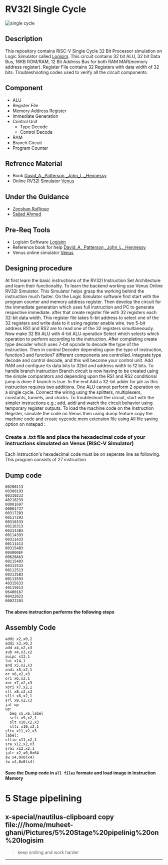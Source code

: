 # RV32I Single Cycle
![single cycle](https://user-images.githubusercontent.com/81433387/112760956-4b2d4080-9012-11eb-8a8a-48a488396f03.PNG)

## Description
This repository contains RISC-V Single Cycle 32 Bit Processor simulation on Logic Simulator called [Logisim](http://www.cburch.com/logisim/download.html "website"). This circuit contains 32 bit ALU, 32 bit Data Bus, 16KB ROM/RAM, 12 Bit Address Bus for both RAM MAR(memory address register). Register File contains 32 Registers with data width of 32 bits. Troubleshooting codes used to verify all the circuit components.

## Component
- ALU
- Register File
- Memory Address Register
- Immediate Generation
- Control Unit
  - Type Decode
  - Control Decode
- RAM
- Branch Circuit
- Program Counter

## Refrence Material 
- Book [David_A._Patterson,_John_L._Hennessy](https://drive.google.com/file/d/1zJ5JT1A-pmruRShfD6ikY52tFlcvrdYB/view "book")
- Online RV32I Simulator [Venus](https://venus.cs61c.org/ "online simulator")

## Under the Guidance
- [Zeeshan Raffique](https://github.com/zeeshanrafique23 "sir zeeshan profile")
- [Sajjad Ahmed](https://github.com/sajjadahmed677 "sie ajjad profile")

## Pre-Req Tools
- Logisim Software [Logisim](http://www.cburch.com/logisim/download.html "website")
- Reference book for help [David_A._Patterson,_John_L._Hennessy](https://drive.google.com/file/d/1zJ5JT1A-pmruRShfD6ikY52tFlcvrdYB/view "book")
- Venus online simulator [Venus](https://venus.cs61c.org/ "online simulator")

## Designing procedure

At first learn the basic instructions of the RV32I Instruction Set Architecture and learn their functionality. To learn the backend working use Venus Online RV32I Simulator. This Simulator helps grasp the working behind the instruction much faster. On the Logic Simulator software first start with the program counter and memory address register. Then develop the circuit for the immediate generation which uses full instruction and PC to generate respective immediate. after that create register file with 32 registers each 32-bit data width. This register file takes 5-bit address to select one of the 32 registers and write data to it using register enable wire. two 5-bit address RS1 and RS2 are to read one of the 32 registers simultaneously. Now make 32 Bit ALU with 4-bit ALU operation Select which selects which operation to perform according to the instruction. After completing create type decoder which uses 7-bit opcode to decode the type of the instruction. Then in control Decoder depending upon the type of instruction, function3 and function7 different components are controlled. Integrate type decode and control decode, and this will become your control unit. Add RAM and configure its data bits to 32bit and address width to 12 bits. To handle branch instruction Branch circuit is now having to be created using the simple comparators and depending upon the RS1 and RS2 conditional jump is done if branch is true. In the end Add a 32-bit adder for jalr as this instruction requires two additions. One ALU cannot perform 2 operation on a single cycle. Connect the wiring using the splitters, multiplexers, constants, tunnels, and clocks. To troubleshoot the circuit, start with the simpler instructions e.g.; add, addi and watch the circuit behavior using temporary register outputs. To load the machine code on the Instruction Register, simulate the code on Venus then using dump feature copy the machine code and create xyzcode.mem extension file using All file saving option on notepad :

### Create a .txt file and place the hexadecimal code of your instructions simulated on Venus (RISC-V Simulator)
Each instruction's hexadecimal code must be on seperate line as following. This program consists of 27 instruction
## Dump code
```
00200113
00300193
00310233
40218233
00001697
00001737
003172B3
00117293
00316333
00116313
003143B3
00114393
00311433
00111413
003154B3
004000EF
00628A63
00115493
00312533
00112513
003135B3
00113593
40315633
40115613
06400167
00422023
00022203
```
#### The above instruction performs the following steps
## Assembly Code
```
addi x2,x0,2
addi x3,x0,3
add x4,x2,x3
sub x4,x3,x2
auipc x13,1
lui x14,1
and x5,x2,x3
andi x5,x2,1
or x6,x2,x3
ori x6,x2,1
xor x7,x2,x3
xori x7,x2,1
sll x8,x2,x3
slli x8,x2,1
srl x9,x2,x3
jal up
up:
  beq x5,x6,label
  srli x9,x2,1
  slt x10,x2,x3
  slti x10,x2,1
sltu x11,x2,x3
label:
sltiu x11,x2,1
sra x12,x2,x3
srai x12,x2,1
jalr x2,x0,0x64
sw x4,0x0(x4)
lw x4,0x0(x4)
```
#### Save the Dump code in `all files` formate and load image in Instruction Memory

# 5 Stage pipelining
x-special/nautilus-clipboard
copy
file:///home/muheet-ghani/Pictures/5%20Stage%20pipelinig%20on%20logisim 
---
>keep smiling and work harder
***
